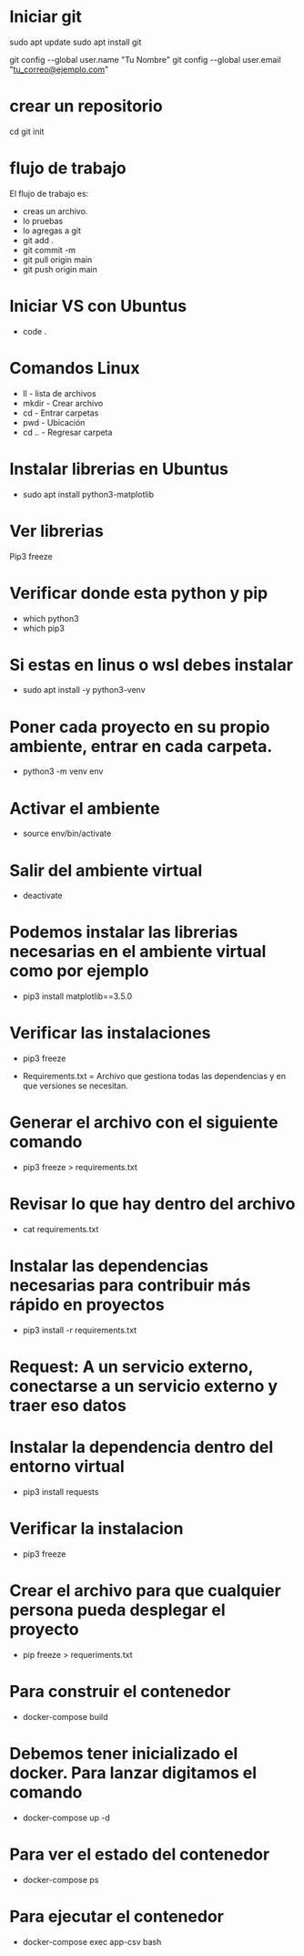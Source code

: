 
# Iniciar git
sudo apt update
sudo apt install git

git config --global user.name "Tu Nombre"
git config --global user.email "tu_correo@ejemplo.com"

# crear un repositorio

cd <directorio del proyecto>
git init

# flujo de trabajo

El flujo de trabajo es:
- creas un archivo.
- lo pruebas
- lo agregas a git
- git add .
- git commit -m
- git pull origin main
- git push origin main

# Iniciar VS con Ubuntus
- code . 

# Comandos Linux

- ll - lista de archivos
- mkdir - Crear archivo
- cd - Entrar carpetas
- pwd - Ubicación
- cd .. - Regresar carpeta

# Instalar librerias en Ubuntus

- sudo apt install python3-matplotlib 

# Ver librerias

Pip3 freeze

# Verificar donde esta python y pip

- which python3
- which pip3

# Si estas en linus o wsl debes instalar

- sudo apt install -y python3-venv

# Poner cada proyecto en su propio ambiente, entrar en cada carpeta.

- python3 -m venv env

# Activar el ambiente

- source env/bin/activate

# Salir del ambiente virtual

- deactivate

# Podemos instalar las librerias necesarias en el ambiente virtual como por ejemplo

- pip3 install matplotlib==3.5.0

# Verificar las instalaciones

- pip3 freeze

- Requirements.txt = Archivo que gestiona todas las dependencias y en que versiones se necesitan.

# Generar el archivo con el siguiente comando

- pip3 freeze > requirements.txt

# Revisar lo que hay dentro del archivo

- cat requirements.txt

# Instalar las dependencias necesarias para contribuir más rápido en proyectos

- pip3 install -r requirements.txt

# Request: A un servicio externo, conectarse a un servicio externo y traer eso datos

# Instalar la dependencia dentro del entorno virtual

- pip3 install requests
# Verificar la instalacion

- pip3 freeze
# Crear el archivo para que cualquier persona pueda desplegar el proyecto

 - pip freeze > requeriments.txt

# Para construir el contenedor
- docker-compose build

# Debemos tener inicializado el docker. Para lanzar digitamos el comando

- docker-compose up -d

# Para ver el estado del contenedor
- docker-compose ps

# Para ejecutar el contenedor

- docker-compose exec app-csv bash